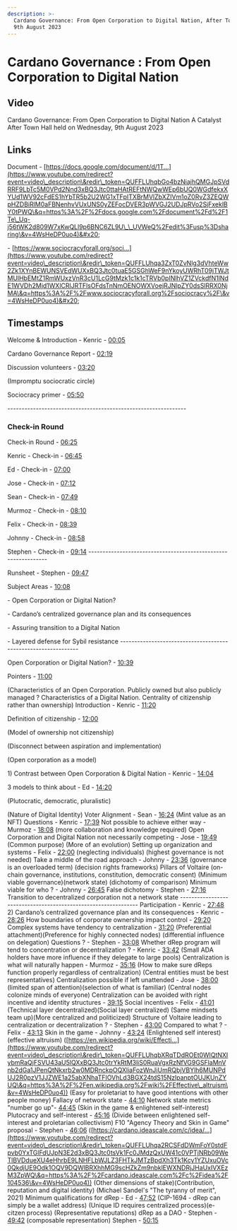 ```yaml
---
description: >-
  Cardano Governance: From Open Corporation to Digital Nation, After Town Hall,
  9th August 2023
---
```


# Cardano Governance : From Open Corporation to Digital Nation

## Video

Cardano Governance: From Open Corporation to Digital Nation A Catalyst After Town Hall held on Wednesday, 9th August 2023&#x20;

## Links&#x20;

Document - [https://docs.google.com/document/d/1T...](https://www.youtube.com/redirect?event=video\_description\&redir\_token=QUFFLUhqbGo4bzNiajhQMGJpSVdRRF9LbTc5M0VPd2Nnd3xBQ3Jtc0ttaHAtREFtNWQwWEp6bUQ0WGdfekxXYUd1WV92cFdES1hYbTR5b2U2WG1xTFpITXBrMVlZbXZIVm1oZ0RvZ3ZEQWpHZDBiRlM0aFBNenhvVUxUNS0yZEFocDVER3pWVGJ2UDJpRVo2SjFxeklBY0tPWQ\&q=https%3A%2F%2Fdocs.google.com%2Fdocument%2Fd%2F1Te\_Uq-j56tWK2d809W7xKwQLl9p6BNC6ZL9U\_\_UVWeQ%2Fedit%3Fusp%3Dsharing\&v=4WsHeDP0uo4)&#x20;

\- [https://www.sociocracyforall.org/soci...](https://www.youtube.com/redirect?event=video\_description\&redir\_token=QUFFLUhqa3ZxT0ZvNlg3dVhteWw2Zk1XYnBEWUNSVEdWUXxBQ3Jtc0tuaE5GSGhWeF9nYkoyUWRhT09jTWJtMUlHbEMtZ1RmWUxzVnR3cU1LcG9tMzk1c1k1cTRVb0pINlhVZ1ZVckdfN1lNdE1WVDh2Mjd1WXlCRlJRTFlsOFdsTnNmOENOWXVoejRJNlpZY0dsSlRRX0NjMA\&q=https%3A%2F%2Fwww.sociocracyforall.org%2Fsociocracy%2F\&v=4WsHeDP0uo4)&#x20;

## Timestamps&#x20;

Welcome & Introduction - Kenric - [00:05](https://www.youtube.com/watch?v=4WsHeDP0uo4\&t=5s)&#x20;

Cardano Governance Report - [02:19](https://www.youtube.com/watch?v=4WsHeDP0uo4\&t=139s)&#x20;

Discussion volunteers - [03:20](https://www.youtube.com/watch?v=4WsHeDP0uo4\&t=200s)&#x20;

(Impromptu sociocratic circle)&#x20;

Sociocracy primer - [05:50](https://www.youtube.com/watch?v=4WsHeDP0uo4\&t=350s)&#x20;

\---------------------------------------------------------------&#x20;

### Check-in Round

Check-in Round - [06:25](https://www.youtube.com/watch?v=4WsHeDP0uo4\&t=385s)&#x20;

Kenric - Check-in - [06:45](https://www.youtube.com/watch?v=4WsHeDP0uo4\&t=405s)&#x20;

Ed - Check-in - [07:00](https://www.youtube.com/watch?v=4WsHeDP0uo4\&t=420s)&#x20;

Jose - Check-in - [07:12](https://www.youtube.com/watch?v=4WsHeDP0uo4\&t=432s)&#x20;

Sean - Check-in - [07:49](https://www.youtube.com/watch?v=4WsHeDP0uo4\&t=469s)&#x20;

Murmoz - Check-in - [08:10](https://www.youtube.com/watch?v=4WsHeDP0uo4\&t=490s)&#x20;

Felix - Check-in - [08:39](https://www.youtube.com/watch?v=4WsHeDP0uo4\&t=519s)&#x20;

Johnny - Check-in - [08:58](https://www.youtube.com/watch?v=4WsHeDP0uo4\&t=538s)&#x20;

Stephen - Check-in - [09:14](https://www.youtube.com/watch?v=4WsHeDP0uo4\&t=554s) ---------------------------------------------------------------&#x20;

Runsheet - Stephen - [09:47](https://www.youtube.com/watch?v=4WsHeDP0uo4\&t=587s)&#x20;

Subject Areas - [10:08](https://www.youtube.com/watch?v=4WsHeDP0uo4\&t=608s)&#x20;

\- Open Corporation or Digital Nation?&#x20;

\- Cardano’s centralized governance plan and its consequences&#x20;

\- Assuring transition to a Digital Nation&#x20;

\- Layered defense for Sybil resistance ---------------------------------------------------------------&#x20;

Open Corporation or Digital Nation? - [10:39](https://www.youtube.com/watch?v=4WsHeDP0uo4\&t=639s)&#x20;

Pointers - [11:00](https://www.youtube.com/watch?v=4WsHeDP0uo4\&t=660s)&#x20;

(Characteristics of an Open Corporation. Publicly owned but also publicly managed ? Characteristics of a Digital Nation. Centrality of citizenship rather than ownership) Introduction - Kenric - [11:20](https://www.youtube.com/watch?v=4WsHeDP0uo4\&t=680s)&#x20;

Definition of citizenship - [12:00](https://www.youtube.com/watch?v=4WsHeDP0uo4\&t=720s)&#x20;

(Model of ownership not citizenship)&#x20;

(Disconnect between aspiration and implementation)

&#x20;(Open corporation as a model)&#x20;

1\) Contrast between Open Corporation & Digital Nation - Kenric - [14:04](https://www.youtube.com/watch?v=4WsHeDP0uo4\&t=844s)&#x20;

3 models to think about - Ed - [14:20](https://www.youtube.com/watch?v=4WsHeDP0uo4\&t=860s)&#x20;

(Plutocratic, democratic, pluralistic)&#x20;

(Nature of Digital Identity) Voter Alignment - Sean - [16:24](https://www.youtube.com/watch?v=4WsHeDP0uo4\&t=984s) (Mint value as an NFT) Questions - Kenric - [17:39](https://www.youtube.com/watch?v=4WsHeDP0uo4\&t=1059s) Not possible to achieve either way - Murmoz - [18:08](https://www.youtube.com/watch?v=4WsHeDP0uo4\&t=1088s) (more collaboration and knowledge required) Open Corporation and Digital Nation not necessarily competing - Jose - [19:49](https://www.youtube.com/watch?v=4WsHeDP0uo4\&t=1189s) (Common purpose) (More of an evolution) Setting up organization and systems - Felix - [22:00](https://www.youtube.com/watch?v=4WsHeDP0uo4\&t=1320s) (neglecting individuals) (highest governance is not needed) Take a middle of the road approach - Johnny - [23:36](https://www.youtube.com/watch?v=4WsHeDP0uo4\&t=1416s) (governance is an overloaded term) (decision rights frameworks) Pillars of Voltaire (on-chain governance, institutions, constitution, democratic consent) (Minimum viable governance)(network state) (dichotomy of comparison) Minimum viable for who ? - Johnny - [26:45](https://www.youtube.com/watch?v=4WsHeDP0uo4\&t=1605s) False dichotomy - Stephen - [27:16](https://www.youtube.com/watch?v=4WsHeDP0uo4\&t=1636s) Transition to decentralized corporation not a network state --------------------------------------------------------------- Participation - Kenric - [27:48](https://www.youtube.com/watch?v=4WsHeDP0uo4\&t=1668s) 2) Cardano’s centralized governance plan and its consequences - Kenric - [28:26](https://www.youtube.com/watch?v=4WsHeDP0uo4\&t=1706s) How boundaries of corporate ownership impact control - [29:20](https://www.youtube.com/watch?v=4WsHeDP0uo4\&t=1760s) Complex systems have tendency to centralization - [31:20](https://www.youtube.com/watch?v=4WsHeDP0uo4\&t=1880s) (Preferential attachment)(Preference for highly connected nodes) (differential influence on delegation) Questions ? - Stephen - [33:08](https://www.youtube.com/watch?v=4WsHeDP0uo4\&t=1988s) Whether dRep program will tend to concentration or decentralization ? - Kenric - [33:42](https://www.youtube.com/watch?v=4WsHeDP0uo4\&t=2022s) (Small ADA holders have more influence if they delegate to large pools) Centralization is what will naturally happen - Murmoz - [35:16](https://www.youtube.com/watch?v=4WsHeDP0uo4\&t=2116s) (How to make sure dReps function properly regardless of centralization) (Central entities must be best representatives) Centralization possible if left unattended - Jose - [38:00](https://www.youtube.com/watch?v=4WsHeDP0uo4\&t=2280s) (limited span of attention)(selection of what is familiar) (Central nodes colonize minds of everyone) Centralization can be avoided with right incentive and identity structures - [39:15](https://www.youtube.com/watch?v=4WsHeDP0uo4\&t=2355s) Social incentives - Felix - [41:01](https://www.youtube.com/watch?v=4WsHeDP0uo4\&t=2461s) (Technical layer decentralized)(Social layer centralized) (Same mindsets team up)(More centralized and politicized) Structure of Voltaire leading to centralization or decentralization ? - Stephen - [43:00](https://www.youtube.com/watch?v=4WsHeDP0uo4\&t=2580s) Compared to what ? - Felix - [43:13](https://www.youtube.com/watch?v=4WsHeDP0uo4\&t=2593s) Skin in the game - Johnny - [43:24](https://www.youtube.com/watch?v=4WsHeDP0uo4\&t=2604s) (Enlightened self interest)(effective altruism) ([https://en.wikipedia.org/wiki/Effecti...](https://www.youtube.com/redirect?event=video\_description\&redir\_token=QUFFLUhqbXRqTDdROEt0WlQtNXIybmRaQjFSVU43aU5lQXxBQ3Jtc0trYkRtM3liS0RuaVgxRzNfVG9GSFlaMnVnb2dGa1JPenQtNkxrb2w0MDRnckpOQXliaFozWnJiUmRQbjVBYlh6MUNPdUJ2R0pzV1JJZWE1a25abXNhaTFIOVhLd3BGX24tdS15NzlpanptOUJKUnZYUQ\&q=https%3A%2F%2Fen.wikipedia.org%2Fwiki%2FEffective\_altruism\&v=4WsHeDP0uo4)) (Easy for proletariat to have good intentions with other people money) Fallacy of network state - [44:10](https://www.youtube.com/watch?v=4WsHeDP0uo4\&t=2650s) Network state metrics "number go up"- [44:45](https://www.youtube.com/watch?v=4WsHeDP0uo4\&t=2685s) (Skin in the game & enlightened self-interest) Plutocracy and self-interest - [45:16](https://www.youtube.com/watch?v=4WsHeDP0uo4\&t=2716s) (Divide between enlightened self-interest and proletarian collectivism) F10 "Agency Theory and Skin in Game" proposal - Stephen - [46:06](https://www.youtube.com/watch?v=4WsHeDP0uo4\&t=2766s) ([https://cardano.ideascale.com/c/idea/...](https://www.youtube.com/redirect?event=video\_description\&redir\_token=QUFFLUhqa2RCSFdDWmFoY0stdFpvb0YxTGlFdUJpN3E2d3xBQ3Jtc0tsVk1Fc0JMdzQxUW41c0VPTjNRb09WeTlBVDdueXU4eHhrbE9LNHFLbWJLZ3FHTkJMTzBpdXh3Tk1Kcy1YZUxuOVc0QkdjUE9Odk1OQV9DQWlBRXhhMG9scHZkZm9nbklEWXNDRjJHaUxIVXEzM3ZpWQ\&q=https%3A%2F%2Fcardano.ideascale.com%2Fc%2Fidea%2F104536\&v=4WsHeDP0uo4)) (Other dimensions of stake)(Contribution, reputation and digital identity) (Michael Sandel's "The tyranny of merit", 2021) Minimum qualifications for dRep - Ed - [47:52](https://www.youtube.com/watch?v=4WsHeDP0uo4\&t=2872s) (CIP-1694 - dRep can simply be a wallet address) (Unique ID requires centralized process)(e-citzen process) (Representative reputations) dRep as a DAO - Stephen - [49:42](https://www.youtube.com/watch?v=4WsHeDP0uo4\&t=2982s) (composable representation) Stephen - [50:15](https://www.youtube.com/watch?v=4WsHeDP0uo4\&t=3015s)
